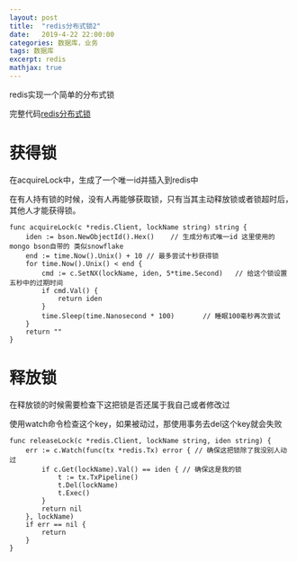 ```yaml
---
layout: post
title:  "redis分布式锁2"
date:   2019-4-22 22:00:00
categories: 数据库，业务
tags: 数据库
excerpt: redis
mathjax: true
---
```


redis实现一个简单的分布式锁

完整代码[redis分布式锁](https://github.com/daysleep666/someproject/blob/master/sql/redis/lock/main.go)

# **获得锁**

在acquireLock中，生成了一个唯一id并插入到redis中

在有人持有锁的时候，没有人再能够获取锁，只有当其主动释放锁或者锁超时后，其他人才能获得锁。

```
func acquireLock(c *redis.Client, lockName string) string {
	iden := bson.NewObjectId().Hex()    // 生成分布式唯一id 这里使用的mongo bson自带的 类似snowflake
	end := time.Now().Unix() + 10 // 最多尝试十秒获得锁
	for time.Now().Unix() < end {
		cmd := c.SetNX(lockName, iden, 5*time.Second)   // 给这个锁设置五秒中的过期时间
		if cmd.Val() {
			return iden
		}
		time.Sleep(time.Nanosecond * 100)       // 睡眠100毫秒再次尝试
	}
	return ""
}
```

# **释放锁**

在释放锁的时候需要检查下这把锁是否还属于我自己或者修改过

使用watch命令检查这个key，如果被动过，那使用事务去del这个key就会失败

```
func releaseLock(c *redis.Client, lockName string, iden string) {
	err := c.Watch(func(tx *redis.Tx) error { // 确保这把锁除了我没别人动过
		if c.Get(lockName).Val() == iden { // 确保这是我的锁
			t := tx.TxPipeline()
			t.Del(lockName)
			t.Exec()
		}
		return nil
	}, lockName)
	if err == nil {
		return
	}
}

```
